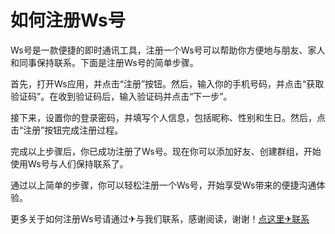# 如何注册Ws号

Ws号是一款便捷的即时通讯工具，注册一个Ws号可以帮助你方便地与朋友、家人和同事保持联系。下面是注册Ws号的简单步骤。

首先，打开Ws应用，并点击“注册”按钮。然后，输入你的手机号码，并点击“获取验证码”。在收到验证码后，输入验证码并点击“下一步”。

接下来，设置你的登录密码，并填写个人信息，包括昵称、性别和生日。然后，点击“注册”按钮完成注册过程。

完成以上步骤后，你已成功注册了Ws号。现在你可以添加好友、创建群组，开始使用Ws号与人们保持联系了。

通过以上简单的步骤，你可以轻松注册一个Ws号，开始享受Ws带来的便捷沟通体验。

更多关于如何注册Ws号请通过✈与我们联系，感谢阅读，谢谢！[点这里✈联系](https://ww.k02.cc)